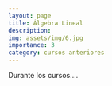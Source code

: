 ```yaml
---
layout: page
title: Álgebra Lineal
description:
img: assets/img/6.jpg
importance: 3
category: cursos anteriores
---
```


Durante los cursos....
